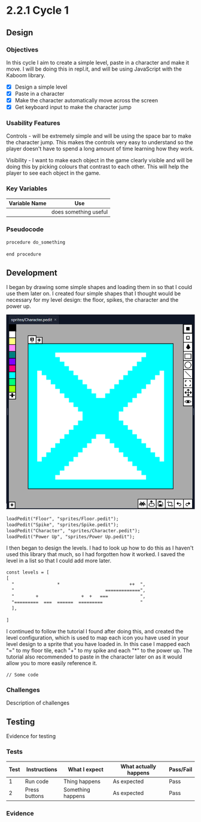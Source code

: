 # 2.2.1 Cycle 1

## Design

### Objectives

In this cycle I aim to create a simple level, paste in a character and make it move. I will be doing this in repl.it, and will be using JavaScript with the Kaboom library.&#x20;

* [x] Design a simple level
* [x] Paste in a character
* [x] Make the character automatically move across the screen
* [x] Get keyboard input to make the character jump

### Usability Features

Controls - will be extremely simple and will be using the space bar to make the character jump. This makes the controls very easy to understand so the player doesn't have to spend a long amount of time learning how they work.

Visibility - I want to make each object in the game clearly visible and will be doing this by picking colours that contrast to each other. This will help the player to see each object in the game.

### Key Variables

| Variable Name | Use                   |
| ------------- | --------------------- |
|               | does something useful |

### Pseudocode

```
procedure do_something
    
end procedure
```

## Development

I began by drawing some simple shapes and loading them in so that I could use them later on. I created four simple shapes that I thought would be necessary for my level design: the floor, spikes, the character and the power up.&#x20;

![](<../.gitbook/assets/image (7).png>)

```
loadPedit("Floor", "sprites/Floor.pedit");
loadPedit("Spike", "sprites/Spike.pedit");
loadPedit("Character", "sprites/Character.pedit");
loadPedit("Power Up", "sprites/Power Up.pedit");
```

I then began to design the levels. I had to look up how to do this as I haven't  used this library  that much, so I had forgotten how it worked. I saved the level in a list so that I could add more later.

```
const levels = [
[
  "                *                          ++  ",
  "                                  =============",
  "        +                +  +   ===            ",
  "=========  ===  ======  =========              "
  ],
 
]
```

I continued to follow the tutorial I found after doing this, and created the level configuration, which is used to map each icon you have used in your level design to a sprite that you have loaded in. In this case I mapped each "=" to my floor tile, each "+" to my spike and each "\*" to the power up. The tutorial also recommended to paste in the character later on as it would allow you to more easily reference it.

```
// Some code
```

###

### Challenges

Description of challenges

## Testing

Evidence for testing

### Tests

| Test | Instructions  | What I expect     | What actually happens | Pass/Fail |
| ---- | ------------- | ----------------- | --------------------- | --------- |
| 1    | Run code      | Thing happens     | As expected           | Pass      |
| 2    | Press buttons | Something happens | As expected           | Pass      |

### Evidence
